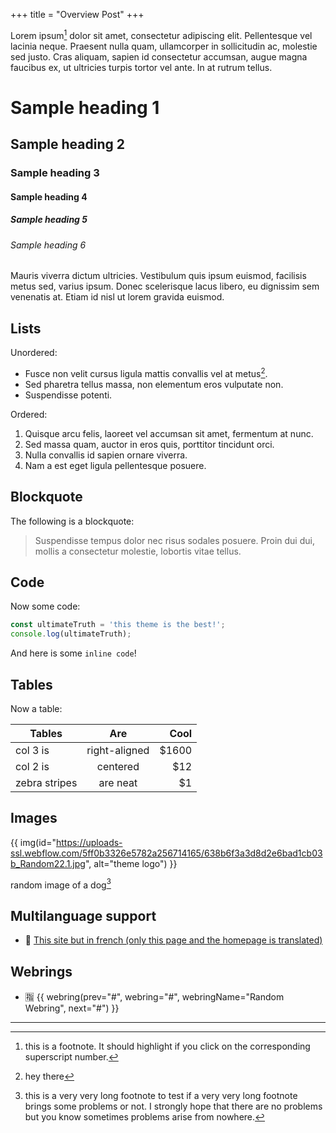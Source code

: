 +++
title = "Overview Post"
+++

Lorem ipsum[^1] dolor sit amet, consectetur adipiscing elit. Pellentesque vel lacinia neque. Praesent nulla quam, ullamcorper in sollicitudin ac, molestie sed justo. Cras aliquam, sapien id consectetur accumsan, augue magna faucibus ex, ut ultricies turpis tortor vel ante. In at rutrum tellus.

# Sample heading 1
## Sample heading 2
### Sample heading 3
#### Sample heading 4
##### Sample heading 5
###### Sample heading 6

Mauris viverra dictum ultricies. Vestibulum quis ipsum euismod, facilisis metus sed, varius ipsum. Donec scelerisque lacus libero, eu dignissim sem venenatis at. Etiam id nisl ut lorem gravida euismod.

## Lists

Unordered:

- Fusce non velit cursus ligula mattis convallis vel at metus[^2].
- Sed pharetra tellus massa, non elementum eros vulputate non.
- Suspendisse potenti.

Ordered:

1. Quisque arcu felis, laoreet vel accumsan sit amet, fermentum at nunc.
2. Sed massa quam, auctor in eros quis, porttitor tincidunt orci.
3. Nulla convallis id sapien ornare viverra.
4. Nam a est eget ligula pellentesque posuere.

## Blockquote

The following is a blockquote:

> Suspendisse tempus dolor nec risus sodales posuere. Proin dui dui, mollis a consectetur molestie, lobortis vitae tellus.

## Code

Now some code:

```js
const ultimateTruth = 'this theme is the best!';
console.log(ultimateTruth);
```

And here is some `inline code`!

## Tables

Now a table:

| Tables        | Are           | Cool  |
| ------------- |:-------------:| -----:|
| col 3 is      | right-aligned | $1600 |
| col 2 is      | centered      |   $12 |
| zebra stripes | are neat      |    $1 |

## Images

{{ img(id="https://uploads-ssl.webflow.com/5ff0b3326e5782a256714165/638b6f3a3d8d2e6bad1cb03b_Random22.1.jpg", alt="theme logo") }}

random image of a dog[^4]

## Multilanguage support
- 🥣 [This site but in french (only this page and the homepage is translated)](/fr)

## Webrings
  - 🈯 {{ webring(prev="#", webring="#", webringName="Random Webring", next="#") }}

---

[^1]: this is a footnote. It should highlight if you click on the corresponding superscript number.

[^2]: hey there

[^3]: this is another footnote.

[^4]: this is a very very long footnote to test if a very very long footnote brings some problems or not. I strongly hope that there are no problems but you know sometimes problems arise from nowhere.
